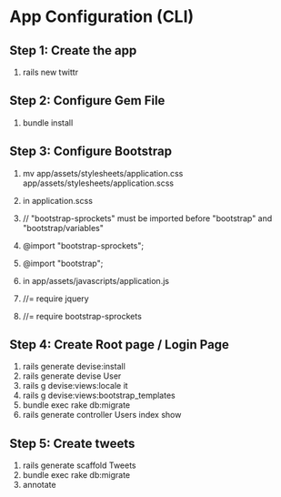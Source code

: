 App Configuration (CLI)
======================

Step 1: Create the app
----------------------

1. rails new twittr

Step 2: Configure Gem File
---------------------------

1. bundle install

Step 3: Configure Bootstrap
---------------------------

1. mv app/assets/stylesheets/application.css app/assets/stylesheets/application.scss
2. in application.scss
 1. // "bootstrap-sprockets" must be imported before "bootstrap" and "bootstrap/variables"
 2. @import "bootstrap-sprockets";
 3. @import "bootstrap";

1. in app/assets/javascripts/application.js
 1. //= require jquery
 2. //= require bootstrap-sprockets


Step 4: Create Root page / Login Page
-------------------------------------
1. rails generate devise:install
2. rails generate devise User
3. rails g devise:views:locale it
4. rails g devise:views:bootstrap_templates
5. bundle exec rake db:migrate
6. rails generate controller Users index show

Step 5: Create tweets
---------------------
1. rails generate scaffold Tweets
2. bundle exec rake db:migrate
3. annotate
